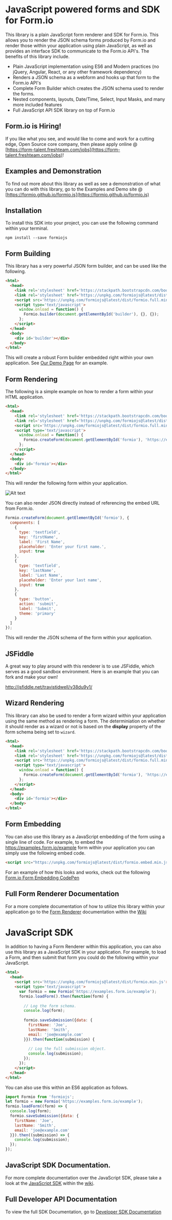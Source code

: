 # JavaScript powered forms and SDK for Form.io
This library is a plain JavaScript form renderer and SDK for Form.io. This allows you to render the JSON schema forms produced by Form.io and render those within your application using plain JavaScript, as well as provides an interface SDK to communicate to the Form.io API's. The benefits of this library include.

 - Plain JavaScript implementation using ES6 and Modern practices (no jQuery, Angular, React, or any other framework dependency)
 - Renders a JSON schema as a webform and hooks up that form to the Form.io API's
 - Complete Form Builder which creates the JSON schema used to render the forms.
 - Nested components, layouts, Date/Time, Select, Input Masks, and many more included features
 - Full JavaScript API SDK library on top of Form.io
 
## Form.io is Hiring!
If you like what you see, and would like to come and work for a cutting edge, Open Source core company, then please apply online @ [https://form-talent.freshteam.com/jobs](https://form-talent.freshteam.com/jobs)!
 
## Examples and Demonstration
To find out more about this library as well as see a demonstration of what you can do with this library, go to the Examples and Demo site @ [https://formio.github.io/formio.js](https://formio.github.io/formio.js)
 
## Installation
To install this SDK into your project, you can use the following command within your terminal.

```
npm install --save formiojs
```
 
## Form Building
This library has a very powerful JSON form builder, and can be used like the following.

```html
<html>
  <head>
    <link rel='stylesheet' href='https://stackpath.bootstrapcdn.com/bootstrap/4.4.1/css/bootstrap.min.css'>
    <link rel='stylesheet' href='https://unpkg.com/formiojs@latest/dist/formio.full.min.css'>
    <script src='https://unpkg.com/formiojs@latest/dist/formio.full.min.js'></script>
    <script type='text/javascript'>
      window.onload = function() {
        Formio.builder(document.getElementById('builder'), {}, {});
      };
    </script>
  </head>
  <body>
    <div id='builder'></div>
  </body>
</html>
```

This will create a robust Form builder embedded right within your own application. See [Our Demo Page](https://formio.github.io/formio.js/app/builder) for an example.
 
## Form Rendering
The following is a simple example on how to render a form within your HTML application.

```html
<html>
  <head>
    <link rel='stylesheet' href='https://stackpath.bootstrapcdn.com/bootstrap/4.4.1/css/bootstrap.min.css'>
    <link rel='stylesheet' href='https://unpkg.com/formiojs@latest/dist/formio.full.min.css'>
    <script src='https://unpkg.com/formiojs@latest/dist/formio.full.min.js'></script>
    <script type='text/javascript'>
      window.onload = function() {
        Formio.createForm(document.getElementById('formio'), 'https://examples.form.io/example');
      };
    </script>
  </head>
  <body>
    <div id='formio'></div>
  </body>
</html>
```

This will render the following form within your application.

![Alt text](https://monosnap.com/file/iOZ1yB0wPntJLWQwyhdt7ucToLHEfF.png)

You can also render JSON directly instead of referencing the embed URL from Form.io.

```js
Formio.createForm(document.getElementById('formio'), {
  components: [
    {
      type: 'textfield',
      key: 'firstName',
      label: 'First Name',
      placeholder: 'Enter your first name.',
      input: true
    },
    {
      type: 'textfield',
      key: 'lastName',
      label: 'Last Name',
      placeholder: 'Enter your last name',
      input: true
    },
    {
      type: 'button',
      action: 'submit',
      label: 'Submit',
      theme: 'primary'
    }
  ]
});
```

This will render the JSON schema of the form within your application.

## JSFiddle
A great way to play around with this renderer is to use JSFiddle, which serves as a good sandbox environment. Here is an example that you can fork and make your own!

http://jsfiddle.net/travistidwell/v38du9y1/

## Wizard Rendering
This library can also be used to render a form wizard within your application using the same method as rendering a form.
The determiniation on whether it should render as a wizard or not is based on the **display** property of the form schema 
being set to ```wizard```.

```html
<html>
  <head>
    <link rel='stylesheet' href='https://stackpath.bootstrapcdn.com/bootstrap/4.4.1/css/bootstrap.min.css'>
    <link rel='stylesheet' href='https://unpkg.com/formiojs@latest/dist/formio.full.min.css'>
    <script src='https://unpkg.com/formiojs@latest/dist/formio.full.min.js'></script>
    <script type='text/javascript'>
      window.onload = function() {
        Formio.createForm(document.getElementById('formio'), 'https://examples.form.io/wizard');
      };
    </script>
  </head>
  <body>
    <div id='formio'></div>
  </body>
</html>
```

## Form Embedding
You can also use this library as a JavaScript embedding of the form using a single line of code. For example, to embed the https://examples.form.io/example form within your application you can simply use the following embed code.

```html
<script src="https://unpkg.com/formiojs@latest/dist/formio.embed.min.js?src=https://examples.form.io/example"></script>
```

For an example of how this looks and works, check out the following [Form.io Form Embedding CodePen](http://codepen.io/travist/pen/ggQOBa)

## Full Form Renderer Documentation
For a more complete documentation of how to utilize this library within your application go to the [Form Renderer](https://github.com/formio/formio.js/wiki/Form-Renderer) documentation within the [Wiki](https://github.com/formio/formio.js/wiki)

# JavaScript SDK
In addition to having a Form Renderer within this application, you can also use this library as a JavaScript SDK in your application. For example, to load a Form, and then submit that form you could do the following within your JavaScript.

```html
<html>
  <head>
    <script src='https://unpkg.com/formiojs@latest/dist/formio.min.js'></script>
    <script type='text/javascript'>
      var formio = new Formio('https://examples.form.io/example');
      formio.loadForm().then(function(form) {
      
        // Log the form schema.
        console.log(form);
        
        formio.saveSubmission({data: {
          firstName: 'Joe',
          lastName: 'Smith',
          email: 'joe@example.com'
        }}).then(function(submission) {
        
          // Log the full submission object.
          console.log(submission);
        });
      });
    </script>
  </head>
</html>
```

You can also use this within an ES6 application as follows.

```js
import Formio from 'formiojs';
let formio = new Formio('https://examples.form.io/example');
formio.loadForm((form) => {
  console.log(form);
  formio.saveSubmission({data: {
    firstName: 'Joe',
    lastName: 'Smith',
    email: 'joe@example.com'
  }}).then((submission) => {
    console.log(submission);
  });
});
```

## JavaScript SDK Documentation.
For more complete documentation over the JavaScript SDK, please take a look at the [JavaScript SDK](https://github.com/formio/formio.js/wiki/JavaScript-API) within the [wiki](https://github.com/formio/formio.js/wiki).

## Full Developer API Documentation
To view the full SDK Documentation, go to [Developer SDK Documentation](https://formio.github.io/formio.js/docs/)
